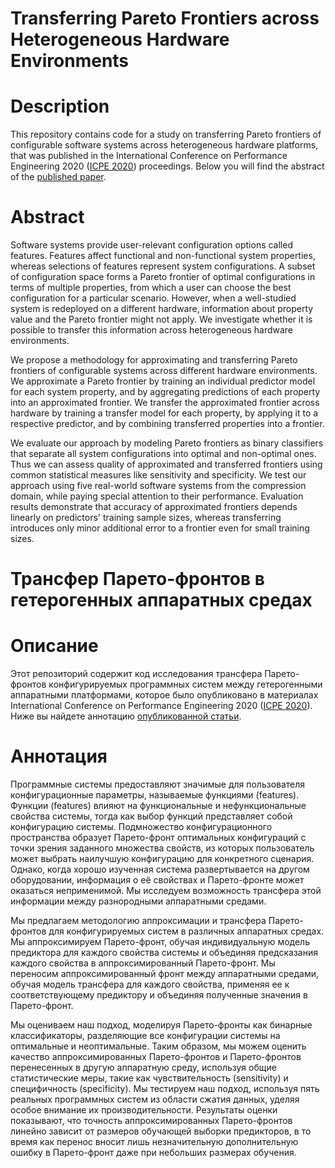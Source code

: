 # Transferring Pareto Frontiers across Heterogeneous Hardware Environments

# Description
This repository contains code for a study on transferring Pareto frontiers of configurable software systems across heterogeneous hardware platforms, that was published in the International Conference on Performance Engineering 2020 ([ICPE 2020](https://icpe2020.spec.org/)) proceedings.
Below you will find the abstract of the [published paper](https://bit.ly/3oPyUxk).

# Abstract
Software systems provide user-relevant configuration options called features.
Features affect functional and non-functional system properties, whereas selections of features represent system configurations.
A subset of configuration space forms a Pareto frontier of optimal configurations in terms of multiple properties, from which a user can choose the best configuration for a particular scenario.
However, when a well-studied system is redeployed on a different hardware, information about property value and the Pareto frontier might not apply.
We investigate whether it is possible to transfer this information across heterogeneous hardware environments.

We propose a methodology for approximating and transferring Pareto frontiers of configurable systems across different hardware environments.
We approximate a Pareto frontier by training an individual predictor model for each system property, and by aggregating predictions of each property into an approximated frontier.
We transfer the approximated frontier across hardware by training a transfer model for each property, by applying it to a respective predictor, and by combining transferred properties into a frontier.

We evaluate our approach by modeling Pareto frontiers as binary classifiers that separate all system configurations into optimal and non-optimal ones. Thus we can assess quality of approximated and transferred frontiers using common statistical measures like sensitivity and specificity. We test our approach using five real-world software systems from the compression domain, while paying special attention to their performance. Evaluation results demonstrate that accuracy of approximated frontiers depends linearly on predictors' training sample sizes, whereas transferring introduces only minor additional error to a frontier even for small training sizes.



# Трансфер Парето-фронтов в гетерогенных аппаратных средах

# Описание
Этот репозиторий содержит код исследования трансфера Парето-фронтов конфигурируемых программных систем между гетерогенными аппаратными платформами, которое было опубликовано в материалах International Conference on Performance Engineering 2020 ([ICPE 2020](https://icpe2020.spec.org/)).
Ниже вы найдете аннотацию [опубликованной статьи](https://bit.ly/3oPyUxk).

# Аннотация
Программные системы предоставляют значимые для пользователя конфигурационные параметры, называемые функциями (features).
Функции (features) влияют на функциональные и нефункциональные свойства системы, тогда как выбор функций представляет собой конфигурацию системы.
Подмножество конфигурационного пространства образует Парето-фронт оптимальных конфигураций с точки зрения заданного множества свойств, из которых пользователь может выбрать наилучшую конфигурацию для конкретного сценария.
Однако, когда хорошо изученная система развертывается на другом оборудовании, информация о её свойствах и Парето-фронте может оказаться неприменимой.
Мы исследуем возможность трансфера этой информации между разнородными аппаратными средами.

Мы предлагаем методологию аппроксимации и трансфера Парето-фронтов для конфигурируемых систем в различных аппаратных средах. 
Мы аппроксимируем Парето-фронт, обучая индивидуальную модель предиктора для каждого свойства системы и объединяя предсказания каждого свойства в аппроксимированный Парето-фронт.
Мы переносим аппроксимированный фронт между аппаратными средами, обучая модель трансфера для каждого свойства, применяя ее к соответствующему предиктору и объединяя полученные значения в Парето-фронт.

Мы оцениваем наш подход, моделируя Парето-фронты как бинарные классификаторы, разделяющие все конфигурации системы на оптимальные и неоптимальные.
Таким образом, мы можем оценить качество аппроксимированных Парето-фронтов и Парето-фронтов перенесенных в другую аппаратную среду, используя общие статистические меры, такие как чувствительность (sensitivity) и специфичность (specificity).
Мы тестируем наш подход, используя пять реальных программных систем из области сжатия данных, уделяя особое внимание их производительности.
Результаты оценки показывают, что точность аппроксимированных Парето-фронтов линейно зависит от размеров обучающей выборки предикторов, в то время как перенос вносит лишь незначительную дополнительную ошибку в Парето-фронт даже при небольших размерах обучения.
